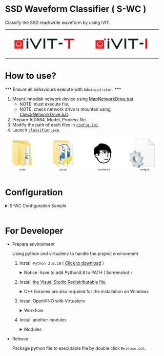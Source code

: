 # SSD Waveform Classifier ( S-WC )
Classify the SSD read/write waveform by using iVIT.
<table border="0">
 <tr>
    <td>

![Alt text](docs/figures/iVIT-T-Logo.png)
    </td>
    <td>

![Alt text](docs/figures/iVIT-I-Logo-B.png)
    </td>
 </tr>
</table>
 
# How to use?
*** Ensure all behaviours execute with `Administrator`. *** 

1. Mount innodisk network device using [MapNetworkDrive.bat](./MapNetworkDrive.bat) 
    * NOTE: must execute file.
    * NOTE: check network drive is mounted using [CheckNetworkDrive.bat](./CheckNetworkDrive.bat).
1. Prepare AIDA64, Model, Process file.
1. Modify the path of each files in [`config.ini`](config.ini).
2. Launch [`classifier.exe`](classifier.exe).

![sample](./docs/figures/swc.jpg)

# Configuration

<details>
<summary>S-WC Configuration Sample</summary>
    
```INI
[aida64]
describe = The program that can generate the ssd waveform screenshot
enable = 0
exec = ..\aida64\autoConnectTool_aida64_v598_USBnonSupport_.exe
args =

[input]
describe = Input data folder
input_dir = C:\Users\DQE\Desktop\aida64
keyword = aida64v598

[output]
describe = The output directory
retrain_dir = R:\Temp\test
history_dir = R:\Temp\test
current_dir = .
logger = dqe-history.txt

[process]
describe = The image process
module_path = process\process_image_with_substract_Panda.py

[model.read]
describe = The read waveform model
model_path = model\read\AIDA64_CV2_BW_R_ALL.xml
label_path = model\read\classes.txt
threshold = 0.1
detect_data_keyword = R

[model.write]
describe = The write waveform model
model_path = model\write\IDA64_CV2_BW_W_ALL.xml
label_path = model\write\classes.txt
threshold = 0.1
detect_data_keyword = W
```

</details> 
<br>

# For Developer
* Prepare environment
    
    Using python and virtualenv to handle the project environment.
    1. Install `Python 3.8.10` ( [Click to download](https://www.python.org/ftp/python/3.8.10/python-3.8.10-amd64.exe) )
        <details>
        <summary>Notice: have to add Python3.8 to PATH ( Screenshot )</summary>
        
        ![py-installer](docs/figures/py-3.8.10-installer.jpg)
        
        </details> 
        
    2. Install [the Visual Studio Redistributable file.](https://pypi.org/project/openvino/)
        <details>
        <summary>C++ libraries are also required for the installation on Windows</summary>
        
        ![vs-redistributable-file](docs/figures/ov-ensure-install-plugin.jpg)
        
        </details> 
        
    3. Install OpenVINO with Virtualenv
        <details>
        <summary>Workflow</summary>
        
        ```bash
        # Create virtual environment
        python -m venv openvino_env
        # Launch environment
        openvino_env\\Scripts\\activate.bat
        # Install OpenVINO
        python -m pip install openvino==2022.3.0
        # Verify
        python -c "from openvino.runtime import Core; print(Core().available_devices)"
        ```
        </details> 
    4. Install another modules
        <details>
        <summary>Modules</summary>
        
        ```bash
        pip install opencv-python colorlog
        ```
        </details>

* Release

    Package python file to executable file by double click `Release.bat`.

